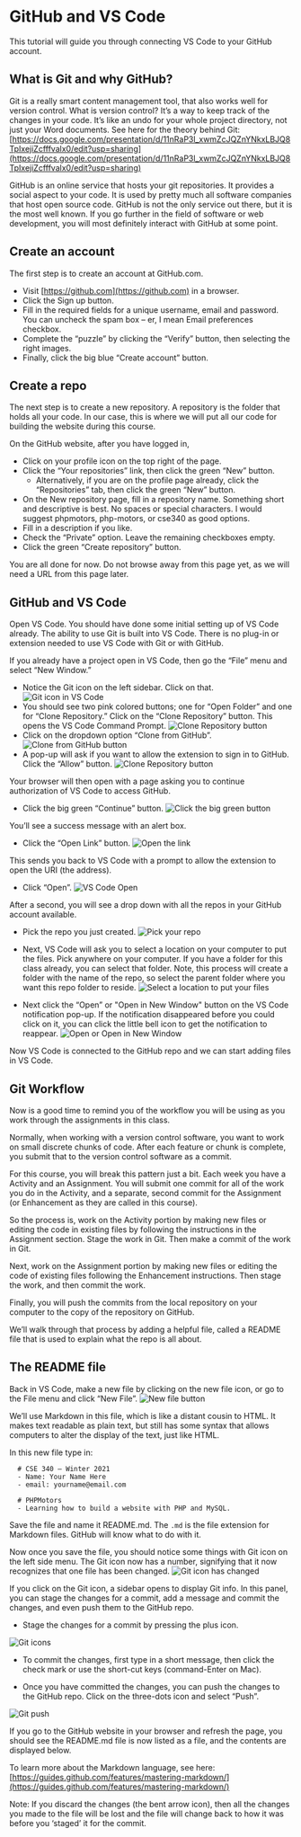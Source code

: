 # GitHub and VS Code

This tutorial will guide you through connecting VS Code to your GitHub account.

## What is Git and why GitHub?

Git is a really smart content management tool, that also works well for version control. What is version control? It’s a way to keep track of the changes in your code. It’s like an undo for your whole project directory, not just your Word documents. See here for the theory behind Git: [https://docs.google.com/presentation/d/11nRaP3l_xwmZcJQZnYNkxLBJQ8TpIxejiZcfffvalx0/edit?usp=sharing](https://docs.google.com/presentation/d/11nRaP3l_xwmZcJQZnYNkxLBJQ8TpIxejiZcfffvalx0/edit?usp=sharing)

GitHub is an online service that hosts your git repositories. It provides a social aspect to your code. It is used by pretty much all software companies that host open source code. GitHub is not the only service out there, but it is the most well known. If you go further in the field of software or web development, you will most definitely interact with GitHub at some point.

## Create an account

The first step is to create an account at GitHub.com.

- Visit [https://github.com](https://github.com) in a browser.
- Click the Sign up button.
- Fill in the required fields for a unique username, email and password. You can uncheck the spam box – er, I mean Email preferences checkbox.
- Complete the “puzzle” by clicking the “Verify” button, then selecting the right images.
- Finally, click the big blue “Create account” button.

## Create a repo

The next step is to create a new repository. A repository is the folder that holds all your code. In our case, this is where we will put all our code for building the website during this course.

On the GitHub website, after you have logged in,

- Click on your profile icon on the top right of the page.
- Click the “Your repositories” link, then click the green “New” button.
  - Alternatively, if you are on the profile page already, click the “Repositories” tab, then click the green “New” button.
- On the New repository page, fill in a repository name. Something short and descriptive is best. No spaces or special characters. I would suggest phpmotors, php-motors, or cse340 as good options.
- Fill in a description if you like.
- Check the “Private” option. Leave the remaining checkboxes empty.
- Click the green “Create repository” button.

You are all done for now. Do not browse away from this page yet, as we will need a URL from this page later.

## GitHub and VS Code

Open VS Code. You should have done some initial setting up of VS Code already. The ability to use Git is built into VS Code. There is no plug-in or extension needed to use VS Code with Git or with GitHub.

If you already have a project open in VS Code, then go the “File” menu and select “New Window.”

- Notice the Git icon on the left sidebar. Click on that. ![Git icon in VS Code](assets/images/github-vscode/git-icon.png)
- You should see two pink colored buttons; one for “Open Folder” and one for “Clone Repository.” Click on the “Clone Repository” button. This opens the VS Code Command Prompt. ![Clone Repository button](assets/images/github-vscode/git-open-repo.png)
- Click on the dropdown option “Clone from GitHub”. ![Clone from GitHub button](assets/images/github-vscode/clone-from-github.png)
- A pop-up will ask if you want to allow the extension to sign in to GitHub. Click the “Allow” button. ![Clone Repository button](assets/images/github-vscode/allow-github.png)

Your browser will then open with a page asking you to continue authorization of VS Code to access GitHub.

- Click the big green “Continue” button. ![Click the big green button](assets/images/github-vscode/authorize-vscode.png)

You’ll see a success message with an alert box.

- Click the “Open Link” button. ![Open the link](assets/images/github-vscode/open-link.png)

This sends you back to VS Code with a prompt to allow the extension to open the URI (the address).

- Click “Open”. ![VS Code Open](assets/images/github-vscode/vscode-open.png)

After a second, you will see a drop down with all the repos in your GitHub account available.

- Pick the repo you just created. ![Pick your repo](assets/images/github-vscode/pick-repo.png)

- Next, VS Code will ask you to select a location on your computer to put the files. Pick anywhere on your computer. If you have a folder for this class already, you can select that folder. Note, this process will create a folder with the name of the repo, so select the parent folder where you want this repo folder to reside. ![Select a location to put your files](assets/images/github-vscode/select-location.png)

- Next click the “Open” or "Open in New Window" button on the VS Code notification pop-up. If the notification disappeared before you could click on it, you can click the little bell icon to get the notification to reappear. ![Open or Open in New Window](assets/images/github-vscode/open-in-vscode.png)

Now VS Code is connected to the GitHub repo and we can start adding files in VS Code.

## Git Workflow

Now is a good time to remind you of the workflow you will be using as you work through the assignments in this class.

Normally, when working with a version control software, you want to work on small discrete chunks of code. After each feature or chunk is complete, you submit that to the version control software as a commit.

For this course, you will break this pattern just a bit. Each week you have a Activity and an Assignment. You will submit one commit for all of the work you do in the Activity, and a separate, second commit for the Assignment (or Enhancement as they are called in this course).

So the process is, work on the Activity portion by making new files or editing the code in existing files by following the instructions in the Assignment section. Stage the work in Git. Then make a commit of the work in Git.

Next, work on the Assignment portion by making new files or editing the code of existing files following the Enhancement instructions. Then stage the work, and then commit the work.

Finally, you will push the commits from the local repository on your computer to the copy of the repository on GitHub.

We’ll walk through that process by adding a helpful file, called a README file that is used to explain what the repo is all about.

## The README file

Back in VS Code, make a new file by clicking on the new file icon, or go to the File menu and click “New File”.
![New file button](assets/images/github-vscode/readme-file.png)

We’ll use Markdown in this file, which is like a distant cousin to HTML. It makes text readable as plain text, but still has some syntax that allows computers to alter the display of the text, just like HTML.

In this new file type in:

```
  # CSE 340 – Winter 2021
  - Name: Your Name Here
  - email: yourname@email.com

  # PHPMotors
  - Learning how to build a website with PHP and MySQL.
```

Save the file and name it README.md. The `.md` is the file extension for Markdown files. GitHub will know what to do with it.

Now once you save the file, you should notice some things with Git icon on the left side menu. The Git icon now has a number, signifying that it now recognizes that one file has been changed.
![Git icon has changed](assets/images/github-vscode/git-icon-change.png)

If you click on the Git icon, a sidebar opens to display Git info. In this panel, you can stage the changes for a commit, add a message and commit the changes, and even push them to the GitHub repo.

- Stage the changes for a commit by pressing the plus icon.

![Git icons](assets/images/github-vscode/git-icons.png)

- To commit the changes, first type in a short message, then click the check mark or use the short-cut keys (command-Enter on Mac).

- Once you have committed the changes, you can push the changes to the GitHub repo. Click on the three-dots icon and select “Push”.

![Git push](assets/images/github-vscode/git-push.png)

If you go to the GitHub website in your browser and refresh the page, you should see the README.md file is now listed as a file, and the contents are displayed below.

To learn more about the Markdown language, see here: [https://guides.github.com/features/mastering-markdown/](https://guides.github.com/features/mastering-markdown/)

Note: If you discard the changes (the bent arrow icon), then all the changes you made to the file will be lost and the file will change back to how it was before you ‘staged’ it for the commit.
